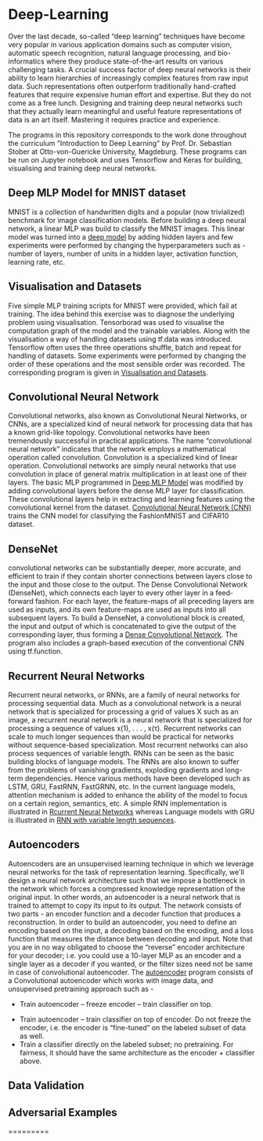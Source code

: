 # Deep-Learning

Over the last decade, so-called “deep learning” techniques have become very popular in various application domains such as computer vision, automatic speech recognition, natural language processing, and bio-informatics where they produce state-of-the-art results on various challenging tasks. A crucial success factor of deep neural networks is their ability to learn hierarchies of increasingly complex features from raw input data. Such representations often outperform traditionally hand-crafted features that require expensive human effort and expertise. But they do not come as a free lunch. Designing and training deep neural networks such that they actually learn meaningful and useful feature representations of data is an art itself. Mastering it requires practice and experience.

The programs in this repository corresponds to the work done throughout the curriculum "Introduction to Deep Learning" by Prof. Dr. Sebastian Stober at Otto-von-Guericke University, Magdeburg. These programs can be run on Jupyter notebook and uses Tensorflow and Keras for building, visualising and training deep neural networks.

## Deep MLP Model for MNIST dataset
MNIST is a collection of handwritten digits and a popular (now trivialized) benchmark for image classification models. Before building a deep neural network, a linear MLP was build to classify the MNIST images. This linear model was turned into a [deep model](https://github.com/nishad-pawaskar/Deep-Learning/tree/d603ad441c0e94befffdb7f4c5d29753e875e9d9/MNIST_Deep_Model) by adding hidden layers and few experiments were performed by changing the hyperparameters such as - number of layers, number of units in a hidden layer, activation function, learning rate, etc.

## Visualisation and Datasets
Five simple MLP training scripts for MNIST were provided, which fail at training. The idea behind this exercise was to diagnose the underlying problem using visualisation. Tensorborad was used to visualise the computation graph of the model and the trainable variables. Along with the visualisation a way of handling datasets using tf.data was introduced. Tensorflow often uses the three operations shuffle, batch and repeat for handling of datasets. Some experiments were performed by changing the order of these operations and the most sensible order was recorded. The corresponding program is given in [Visualisation and Datasets](https://github.com/nishad-pawaskar/Deep-Learning/tree/10a4b1c8b8f3435c03462ed02acc403c2e71b429/Visualisation%20and%20Datasets). 

## Convolutional Neural Network

Convolutional networks, also known as Convolutional Neural Networks, or CNNs, are a specialized kind of neural network for processing data that has a known grid-like topology. Convolutional networks have been tremendously successful in practical applications. The name “convolutional neural network” indicates that the network employs a mathematical operation called convolution. Convolution is a specialized kind of linear operation. Convolutional networks are simply neural networks that use convolution in place of general matrix multiplication in at least one of their layers. The basic MLP programmed in [Deep MLP Model](https://github.com/nishad-pawaskar/Deep-Learning/tree/d603ad441c0e94befffdb7f4c5d29753e875e9d9/MNIST_Deep_Model) was modified by adding convolutional layers before the dense MLP layer for classification. These convolutional layers help in extracting and learning features using the convolutional kernel from the dataset. [Convolutional Neural Network (CNN)](https://github.com/nishad-pawaskar/Deep-Learning/tree/d603ad441c0e94befffdb7f4c5d29753e875e9d9/Convolutional%20Nueral%20Networks) trains the CNN model for classifying the FashionMNIST and CIFAR10 dataset.

## DenseNet

convolutional networks can be substantially deeper, more accurate, and efficient to train if they contain shorter connections between layers close to the input and those close to the output. The Dense Convolutional Network (DenseNet), which connects each layer to every other layer in a feed-forward fashion. For each layer, the feature-maps of all preceding layers are used as inputs, and its own feature-maps are used as inputs into all subsequent layers. To build a DenseNet, a convolutional block is created, the input and output of which is concatenated to give the output of the corresponding layer, thus forming a [Dense Convolutional Network](https://github.com/nishad-pawaskar/Deep-Learning/tree/9dc3fa9b2620eafbb0d11112af11008859d2f0ba/DenseNets). The program also includes a graph-based execution of the conventional CNN using tf.function. 


## Recurrent Neural Networks

Recurrent neural networks, or RNNs, are a family of neural networks for processing sequential data. Much as a convolutional network is a neural network that is specialized for processing a grid of values X such as an image, a recurrent neural network is a neural network that is specialized for processing a sequence of values x(1), . . . , x(τ). Recurrent networks can scale to much longer sequences than would be practical for networks without sequence-based specialization. Most recurrent networks can also process sequences of variable length. RNNs can be seen as the basic building blocks of language models. The RNNs are also known to suffer from the problems of vanishing gradients, exploding gradients and long-term dependencies. Hence various methods have been developed such as LSTM, GRU, FastRNN, FastGRNN, etc. In the current language models, attention mechanism is added to enhance the ability of the model to focus on a certain region, semantics, etc. A simple RNN implementation is illustrated in [Rcurrent Neural Networks](https://github.com/nishad-pawaskar/Deep-Learning/tree/f18592dd22971e15ffeb9268bc7f449c9d4023d7/Recurrent%20Neural%20Networks) whereas Language models with GRU is illustrated in [RNN with variable length sequences](https://github.com/nishad-pawaskar/Deep-Learning/tree/f18592dd22971e15ffeb9268bc7f449c9d4023d7/RNN_variableLength_Sequence).

## Autoencoders

Autoencoders are an unsupervised learning technique in which we leverage neural networks for the task of representation learning. Specifically, we'll design a neural network architecture such that we impose a bottleneck in the network which forces a compressed knowledge representation of the original input. In other words, an autoencoder is a neural network that is trained to attempt to copy its input to its output. The network consists of two parts - an encoder function and a decoder function that produces a reconstruction. In order to build an autoencoder, you need to define an encoding based on the input, a decoding based on the encoding, and a loss function that measures the distance between decoding and input. Note that you are in no way obligated to choose the “reverse” encoder architecture for your decoder; i.e. you could use a 10-layer MLP as an encoder and a single layer as a decoder if you wanted, or the filter sizes need not be same in case of convolutional autoencoder. The [autoencoder](https://github.com/nishad-pawaskar/Deep-Learning/tree/b14a752bd8dfe258d852dfc796223896c00f4327/Autoencoders) program consists of a Convolutional autoencoder which works with image data, and unsupervised pretraining approach such as - 
* Train autoencoder – freeze encoder – train classifier on top.
- Train autoencoder – train classifier on top of encoder. Do not freeze the encoder, i.e. the encoder is “fine-tuned” on the labeled subset of data as well.
- Train a classifier directly on the labeled subset; no pretraining. For fairness, it should have the same architecture as the encoder + classifier above.

## Data Validation

## Adversarial Examples

=========